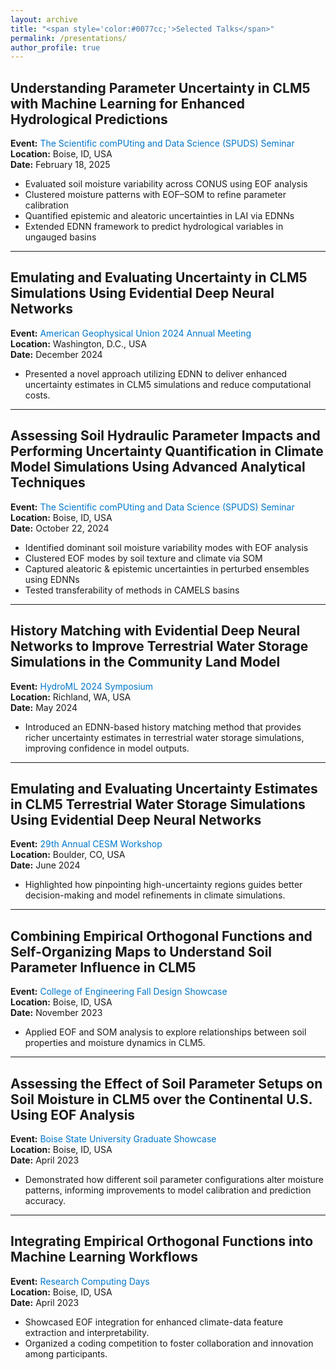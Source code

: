 ```yaml
---
layout: archive
title: "<span style='color:#0077cc;'>Selected Talks</span>"
permalink: /presentations/
author_profile: true
---
```


## Understanding Parameter Uncertainty in CLM5 with Machine Learning for Enhanced Hydrological Predictions  
**Event:** <a href="https://sites.google.com/boisestate.edu/spuds/home#h.j6w9uj5xhnh"
   style="display:inline-block;
          color:#0077cc;
          text-decoration:none;
          margin-right:1rem;">
  The Scientific comPUting and Data Science (SPUDS) Seminar
</a>    
**Location:** Boise, ID, USA    
**Date:** February 18, 2025  

- Evaluated soil moisture variability across CONUS using EOF analysis 
- Clustered moisture patterns with EOF–SOM to refine parameter calibration  
- Quantified epistemic and aleatoric uncertainties in LAI via EDNNs  
- Extended EDNN framework to predict hydrological variables in ungauged basins
  
---
## Emulating and Evaluating Uncertainty in CLM5 Simulations Using Evidential Deep Neural Networks  
**Event:** <a href="https://www.agu.org/annual-meeting-2024"
   style="display:inline-block;
          color:#0077cc;
          text-decoration:none;
          margin-right:1rem;">
  American Geophysical Union 2024 Annual Meeting
</a>      
**Location:** Washington, D.C., USA    
**Date:** December 2024  

- Presented a novel approach utilizing EDNN to deliver enhanced uncertainty estimates in CLM5 simulations and reduce computational costs.
  
---
## Assessing Soil Hydraulic Parameter Impacts and Performing Uncertainty Quantification in Climate Model Simulations Using Advanced Analytical Techniques  
**Event:** <a href="https://sites.google.com/boisestate.edu/spuds/home#h.wst0qqe51wrf"
   style="display:inline-block;
          color:#0077cc;
          text-decoration:none;
          margin-right:1rem;">
  The Scientific comPUting and Data Science (SPUDS) Seminar
</a>     
**Location:** Boise, ID, USA     
**Date:** October 22, 2024  

- Identified dominant soil moisture variability modes with EOF analysis  
- Clustered EOF modes by soil texture and climate via SOM  
- Captured aleatoric & epistemic uncertainties in perturbed ensembles using EDNNs  
- Tested transferability of methods in CAMELS basins
  
---
## History Matching with Evidential Deep Neural Networks to Improve Terrestrial Water Storage Simulations in the Community Land Model  
**Event:** <a href="https://www.pnnl.gov/events/hydroml-2024-symposium"
   style="display:inline-block;
          color:#0077cc;
          text-decoration:none;
          margin-right:1rem;">
  HydroML 2024 Symposium
</a>       
**Location:** Richland, WA, USA   
**Date:** May 2024  

- Introduced an EDNN-based history matching method that provides richer uncertainty estimates in terrestrial water storage simulations, improving confidence in model outputs.

---
## Emulating and Evaluating Uncertainty Estimates in CLM5 Terrestrial Water Storage Simulations Using Evidential Deep Neural Networks  
**Event:** <a href="https://www.cesm.ucar.edu/events/351/agenda"
   style="display:inline-block;
          color:#0077cc;
          text-decoration:none;
          margin-right:1rem;">
  29th Annual CESM Workshop
</a>   
**Location:** Boulder, CO, USA     
**Date:** June 2024  

- Highlighted how pinpointing high-uncertainty regions guides better decision-making and model refinements in climate simulations.

---
## Combining Empirical Orthogonal Functions and Self-Organizing Maps to Understand Soil Parameter Influence in CLM5   
**Event:** <a href="https://www.boisestate.edu/coen/news-events/annual-design-showcase/"
   style="display:inline-block;
          color:#0077cc;
          text-decoration:none;
          margin-right:1rem;"> 
  College of Engineering Fall Design Showcase
</a>    
**Location:** Boise, ID, USA    
**Date:** November 2023  

- Applied EOF and SOM analysis to explore relationships between soil properties and moisture dynamics in CLM5.

---
## Assessing the Effect of Soil Parameter Setups on Soil Moisture in CLM5 over the Continental U.S. Using EOF Analysis  
**Event:** <a href="https://www.boisestate.edu/graduatecollege/showcase/"
   style="display:inline-block;
          color:#0077cc;
          text-decoration:none;
          margin-right:1rem;"> 
  Boise State University Graduate Showcase
</a>      
**Location:** Boise, ID, USA     
**Date:** April 2023  

- Demonstrated how different soil parameter configurations alter moisture patterns, informing improvements to model calibration and prediction accuracy.

---
## Integrating Empirical Orthogonal Functions into Machine Learning Workflows  
**Event:** <a href="https://www.boisestate.edu/rcs/research-computing-day/"
   style="display:inline-block;
          color:#0077cc;
          text-decoration:none;
          margin-right:1rem;"> 
  Research Computing Days
</a>     
**Location:** Boise, ID, USA      
**Date:** April 2023  

- Showcased EOF integration for enhanced climate-data feature extraction and interpretability.  
- Organized a coding competition to foster collaboration and innovation among participants.

